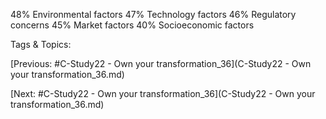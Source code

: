 48% Environmental factors
47% Technology factors
46% Regulatory concerns
45% Market factors
40% Socioeconomic factors

   Tags & Topics:
   

[Previous: #C-Study22 - Own your transformation_36](C-Study22 - Own your transformation_36.md)

[Next: #C-Study22 - Own your transformation_36](C-Study22 - Own your transformation_36.md)